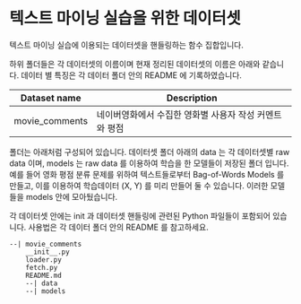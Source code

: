 # 텍스트 마이닝 실습을 위한 데이터셋

텍스트 마이닝 실습에 이용되는 데이터셋을 핸들링하는 함수 집합입니다.

하위 폴더들은 각 데이터셋의 이름이며 현재 정리된 데이터셋의 이름은 아래와 같습니다. 데이터 별 특징은 각 데이터 폴더 안의 README 에 기록하였습니다.

| Dataset name | Description |
| --- | --- |
| movie_comments | 네이버영화에서 수집한 영화별 사용자 작성 커멘트와 평점 |

폴더는 아래처럼 구성되어 있습니다. 데이터셋 폴더 아래의 data 는 각 데이터셋별 raw data 이며, models 는 raw data 를 이용하여 학습을 한 모델들이 저장된 폴더 입니다. 예를 들어 영화 평점 분류 문제를 위하여 텍스트들로부터 Bag-of-Words Models 를 만들고, 이를 이용하여 학습데이터 (X, Y) 를 미리 만들어 둘 수 있습니다. 이러한 모델들을  models 안에 모아뒀습니다.

각 데이터셋 안에는 init 과 데이터셋 핸들링에 관련된 Python 파일들이 포함되어 있습니다. 사용법은 각 데이터 폴더 안의 README 를 참고하세요.

```
--| movie_comments
    __init__.py
    loader.py
    fetch.py
    README.md
    --| data
    --| models
```
